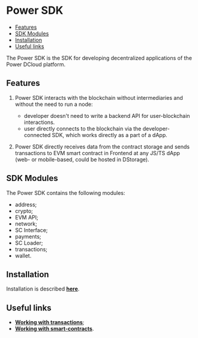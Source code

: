 # Power SDK

<!-- START doctoc generated TOC please keep comment here to allow auto update -->
<!-- DON'T EDIT THIS SECTION, INSTEAD RE-RUN doctoc TO UPDATE -->

- [Features](#features)
- [SDK Modules](#sdk-modules)
- [Installation](#installation)
- [Useful links](#useful-links)

<!-- END doctoc generated TOC please keep comment here to allow auto update -->

The Power SDK is the SDK for developing decentralized applications of the Power DCloud platform.

## Features

1. Power SDK interacts with the blockchain without intermediaries and without the need to run a node:

    - developer doesn't need to write a backend API for user-blockchain interactions.
    - user directly connects to the blockchain via the developer-connected SDK, which works directly as a part of a dApp.

2. Power SDK directly receives data from the contract storage and sends transactions to EVM smart contract in Frontend at any JS/TS dApp (web- or mobile-based, could be hosted in DStorage).

## SDK Modules

The Power SDK contains the following modules:

- address;
- crypto;
- EVM API;
- network;
- SC Interface;
- payments;
- SC Loader;
- transactions;
- wallet.

## Installation

Installation is described [**here**](02-sdk-installation.md).

## Useful links

- [**Working with transactions**](development/transactions/01-intro.md);
- [**Working with smart-contracts**](development/smart-contracts/01-intro.md).